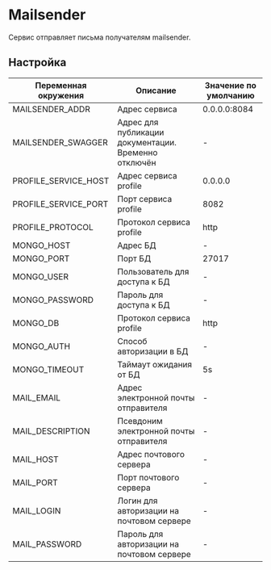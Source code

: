 # Mailsender

Сервис отправляет письма получателям mailsender.

## Настройка

| Переменная окружения | Описание                                             | Значение по умолчанию |
| -------------------- | ---------------------------------------------------- | --------------------- |
| MAILSENDER_ADDR      | Адрес сервиса                                        | 0.0.0.0:8084          |
| MAILSENDER_SWAGGER   | Адрес для публикации документации. Временно отключён | -                     |
| PROFILE_SERVICE_HOST | Адрес сервиса profile                                | 0.0.0.0               |
| PROFILE_SERVICE_PORT | Порт сервиса profile                                 | 8082                  |
| PROFILE_PROTOCOL     | Протокол сервиса profile                             | http                  |
| MONGO_HOST           | Адрес БД                                             | -                     |
| MONGO_PORT           | Порт БД                                              | 27017                 |
| MONGO_USER           | Пользователь для доступа к БД                        | -                     |
| MONGO_PASSWORD       | Пароль для доступа к БД                              | -                     |
| MONGO_DB             | Протокол сервиса profile                             | http                  |
| MONGO_AUTH           | Способ авторизации в БД                              | -                     |
| MONGO_TIMEOUT        | Таймаут ожидания от БД                               | 5s                    |
| MAIL_EMAIL           | Адрес электронной почты отправителя                  | -                     |
| MAIL_DESCRIPTION     | Псевдоним электронной почты отправителя              | -                     |
| MAIL_HOST            | Адрес почтового сервера                              | -                     |
| MAIL_PORT            | Порт почтового сервера                               | -                     |
| MAIL_LOGIN           | Логин для авторизации на почтовом сервере            | -                     |
| MAIL_PASSWORD        | Пароль для авторизации на почтовом сервере           | -                     |